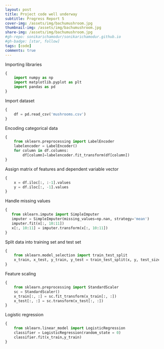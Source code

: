 ```yaml
---
layout: post
title: Project code well underway
subtitle: Progress Report 5
cover-img: /assets/img/bachumushroom.jpg
thumbnail-img: /assets/img/bachumushroom.jpg
share-img: /assets/img/bachumushroom.jpg
#gh-repo: sonikarichamodur/sonikarichamodur.github.io
#gh-badge: [star, follow]
tags: [code]
comments: true
---
```

Importing libraries
```python
{
    import numpy as np
    import matplotlib.pyplot as plt
    import pandas as pd
}
```
Import dataset
```python
{
    df = pd.read_csv('mushrooms.csv')
}
```
Encoding categorical data
```python
{
    from sklearn.preprocessing import LabelEncoder
    labelencoder = LabelEncoder()
    for column in df.columns:
        df[column]=labelencoder.fit_transform(df[column])
}
```
Assign matrix of features and dependent variable vector
```python
{
    x = df.iloc[:, :-1].values
    y = df.iloc[:, -1].values
}
```
Handle missing values
```python
{
   from sklearn.impute import SimpleImputer
   imputer = SimpleImputer(missing_values=np.nan, strategy='mean')
   imputer.fit(x[:, 10:11])
   x[:, 10:11] = imputer.transform(x[:, 10:11])
}
```
Split data into training set and test set
```python
{
    from sklearn.model_selection import train_test_split
    x_train, x_test, y_train, y_test = train_test_split(x, y, test_size = 0.2, random_state = 1)
}
```
Feature scaling
```python
{
    from sklearn.preprocessing import StandardScaler
    sc = StandardScaler()
    x_train[:, :] = sc.fit_transform(x_train[:, :])
    x_test[:, :] = sc.transform(x_test[:, :])
}
```
Logistic regression
```python
{
    from sklearn.linear_model import LogisticRegression
    classifier = LogisticRegression(random_state = 0)
    classifier.fit(x_train,y_train)
}
```


